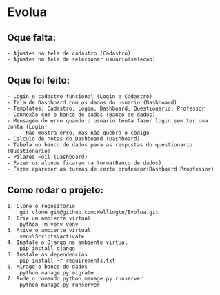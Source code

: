 # Evolua

## Oque falta:
    
    - Ajustes na tela de cadastro (Cadastro)
    - Ajustes na tela de selecionar usuario(selecao)
  
## Oque foi feito:
    - Login e cadastro funcional (Login e Cadastro)
    - Tela de Dashboard com os dados do usuario (Dashboard)
    - Templates: Cadastro, Login, Dashboard, Questionario, Professor 
    - Connexão com o banco de dados (Banco de dados)
    - Mensagem de erro quando o usuario tenta fazer login sem ter uma conta (Login)
        - Não mostra erro, mas não quebra o código
    - Calculo de notas do Dashboard (Dashboard)
    - Tabela no banco de dados para as respostas do questionario (Questionario)
    - Pilares Foil (Dashboard)
    - Fazer os alunos ficarem na turma(Banco de dados)
    - Fazer aparecer as turmas de certo professor(Dashboard Proofessor)

## Como rodar o projeto:
    1. Clone o repositorio
        git clone git@github.com:Wellingtn/Evolua.git
    2. Crie um ambiente virtual
        python -m venv venv
    3. Ative o ambiente virtual
        venv\Scripts\activate
    4. Instale o Django no ambiente virtual
        pip install django
    5. Instale as dependencias
        pip install -r requirements.txt
    6. Mirage o banco de dados
        python manage.py migrate
    7. Rode o comando python manage.py runserver
        python manage.py runserver
